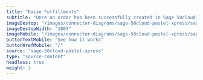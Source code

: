 ```yaml
---
title: "Raise Fulfillments"
subtitle: "Once an order has been successfully created in Sage 50cloud Pastel Xpress, automatically fulfill your order with one of our fulfillment partners."
imageDestop: "/images/connector-diagrams/sage-50cloud-pastel-xpress/sage-50cloud-pastel-xpress-3-desk.svg"
imageDestopWidth: "1007"
imageMobile: "/images/connector-diagrams/sage-50cloud-pastel-xpress/sage-50cloud-pastel-xpress-3-mobile.svg"
buttonTextMobile: "See how it works"
buttonHrefMobile: "/" 
source: "sage-50cloud-pastel-xpress"
type: "source-content"
headless: true
weight: 3
---
```

